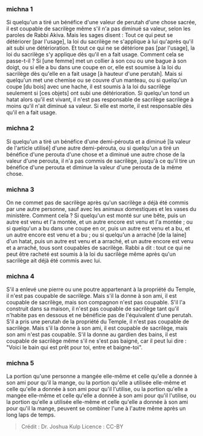 
### michna 1
Si quelqu'un a tiré un bénéfice d'une valeur de perutah d'une chose sacrée, il est coupable de sacrilège même s'il n'a pas diminué sa valeur, selon les paroles de Rabbi Akiva. Mais les sages disent : Tout ce qui peut se détériorer [par l'usage], la loi du sacrilège ne s'applique à lui qu'après qu'il ait subi une détérioration. Et tout ce qui ne se détériore pas [par l'usage], la loi du sacrilège s'y applique dès qu'il en a fait usage. Comment cela se passe-t-il ? Si [une femme] met un collier à son cou ou une bague à son doigt, ou si elle a bu dans une coupe en or, elle est soumise à la loi du sacrilège dès qu'elle en a fait usage [à hauteur d'une perutah]. Mais si quelqu'un met une chemise ou se couvre d'un manteau, ou si quelqu'un coupe [du bois] avec une hache, il est soumis à la loi du sacrilège seulement si [ces objets] ont subi une détérioration. Si quelqu'un tond un hatat alors qu'il est vivant, il n'est pas responsable de sacrilège sacrilège à moins qu'il n'ait diminué sa valeur. Si elle est morte, il est responsable dès qu'il en a fait usage.

### michna 2
Si quelqu'un a tiré un bénéfice d'une demi-pérouta et a diminué [la valeur de l'article utilisé] d'une autre demi-pérouta, ou si quelqu'un a tiré un bénéfice d'une perouta d'une chose et a diminué une autre chose de la valeur d'une perouta, il n'a pas commis de sacrilège, jusqu'à ce qu'il tire un bénéfice d'une perouta et diminue la valeur d'une perouta de la même chose.

### michna 3
On ne commet pas de sacrilège après qu'un sacrilège a déjà été commis par une autre personne, sauf avec les animaux domestiques et les vases du ministère. Comment cela ? Si quelqu'un est monté sur une bête, puis un autre est venu et l'a montée, et un autre encore est venu et l'a montée ; ou si quelqu'un a bu dans une coupe en or, puis un autre est venu et a bu, et un autre encore est venu et a bu ; ou si quelqu'un a arraché [de la laine] d'un hatat, puis un autre est venu et a arraché, et un autre encore est venu et a arraché, tous sont coupables de sacrilège. Rabbi a dit : tout ce qui ne peut être racheté est soumis à la loi du sacrilège même après qu'un sacrilège ait déjà été commis avec lui.

### michna 4
S'il a enlevé une pierre ou une poutre appartenant à la propriété du Temple, il n'est pas coupable de sacrilège. Mais s'il la donne à son ami, il est coupable de sacrilège, mais son compagnon n'est pas coupable. S'il l'a construit dans sa maison, il n'est pas coupable de sacrilège tant qu'il n'habite pas en dessous et ne bénéficie pas de l'équivalent d'une perutah. S'il a pris une perutah de la propriété du Temple, il n'est pas coupable de sacrilège. Mais s'il la donne à son ami, il est coupable de sacrilège, mais son ami n'est pas coupable. S'il la donne au gardien des bains, il est coupable de sacrilège même s'il ne s'est pas baigné, car il peut lui dire : "Voici le bain qui est prêt pour toi, entre et baigne-toi".

### michna 5
La portion qu'une personne a mangée elle-même et celle qu'elle a donnée à son ami pour qu'il la mange, ou la portion qu'elle a utilisée elle-même et celle qu'elle a donnée à son ami pour qu'il l'utilise, ou la portion qu'elle a mangée elle-même et celle qu'elle a donnée à son ami pour qu'il l'utilise, ou la portion qu'elle a utilisée elle-même et celle qu'elle a donnée à son ami pour qu'il la mange, peuvent se combiner l'une à l'autre même après un long laps de temps.

>Crédit : Dr. Joshua Kulp
>Licence : CC-BY